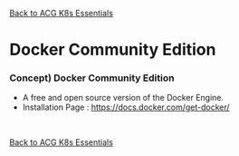 [Back to ACG K8s Essentials](../main.md)

# Docker Community Edition

### Concept) Docker Community Edition
- A free and open source version of the Docker Engine.
- Installation Page : <a href="https://docs.docker.com/get-docker/" target="_blank">https://docs.docker.com/get-docker/</a>



<br>

[Back to ACG K8s Essentials](../main.md)
